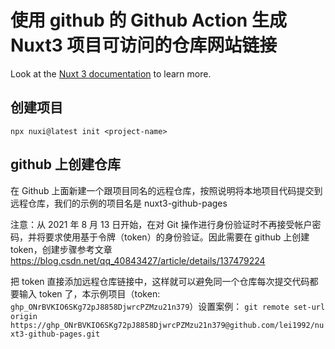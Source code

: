 # 使用 github 的 Github Action 生成 Nuxt3 项目可访问的仓库网站链接

Look at the [Nuxt 3 documentation](https://nuxt.com/docs/getting-started/introduction) to learn more.

## 创建项目

`npx nuxi@latest init <project-name>`

## github 上创建仓库

在 Github 上面新建一个跟项目同名的远程仓库，按照说明将本地项目代码提交到远程仓库，我们的示例的项目名是 nuxt3-github-pages

注意：从 2021 年 8 月 13 日开始，在对 Git 操作进行身份验证时不再接受帐户密码，并将要求使用基于令牌（token）的身份验证。因此需要在 github 上创建 token，创建步骤参考文章 https://blog.csdn.net/qq_40843427/article/details/137479224

把 token 直接添加远程仓库链接中，这样就可以避免同一个仓库每次提交代码都要输入 token 了，本示例项目（token: `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`）设置案例：
`git remote set-url origin https://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@github.com/lei1992/nuxt3-github-pages.git`
